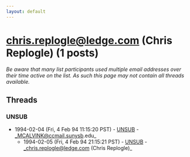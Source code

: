 ```yaml
---
layout: default
---
```


# chris.replogle@ledge.com (Chris Replogle) (1 posts)

_Be aware that many list participants used multiple email addresses over their time active on the list. As such this page may not contain all threads available._

## Threads

### UNSUB
+ 1994-02-04 (Fri, 4 Feb 94 11:15:20 PST) - [UNSUB](/archive/1994/02/79ec175789d9c9a68a918712af262043e20950996220daffcae9cab789e1f52b) - _MCALVINK@ccmail.sunysb.edu_
  + 1994-02-05 (Fri, 4 Feb 94 21:15:21 PST) - [UNSUB](/archive/1994/02/0cf212e06bbba836222d4104ef759664d3aa9f717ce284f4af02489a93271924) - _chris.replogle@ledge.com (Chris Replogle)_

